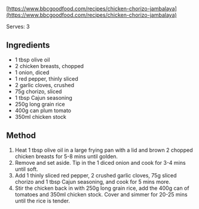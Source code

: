 [https://www.bbcgoodfood.com/recipes/chicken-chorizo-jambalaya](https://www.bbcgoodfood.com/recipes/chicken-chorizo-jambalaya)

Serves: 3
## Ingredients

- 1 tbsp olive oil
- 2 chicken breasts, chopped
- 1 onion, diced
- 1 red pepper, thinly sliced
- 2 garlic cloves, crushed
- 75g chorizo, sliced
- 1 tbsp Cajun seasoning
- 250g long grain rice
- 400g can plum tomato
- 350ml chicken stock

## Method

1. Heat 1 tbsp olive oil in a large frying pan with a lid and brown 2 chopped chicken breasts for 5-8 mins until golden.
2. Remove and set aside. Tip in the 1 diced onion and cook for 3-4 mins until soft.
3. Add 1 thinly sliced red pepper, 2 crushed garlic cloves, 75g sliced chorizo and 1 tbsp Cajun seasoning, and cook for 5 mins more.
4. Stir the chicken back in with 250g long grain rice, add the 400g can of tomatoes and 350ml chicken stock. Cover and simmer for 20-25 mins until the rice is tender.